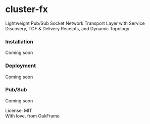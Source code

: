 # cluster-fx

Lightweight Pub/Sub Socket Network Transport Layer with 
Service Discovery, TOF & Delivery Receipts, and Dynamic Topology

### Installation
Coming soon

### Deployment
Coming soon

### Pub/Sub
Coming soon

License: MIT \
With love, from OakFrame
